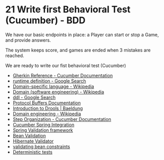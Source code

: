 # 21 Write first Behavioral Test (Cucumber) - BDD

We have our basic endpoints in place: a Player can start or stop a Game, and provide answers.

The system keeps score, and games are ended when 3 mistakes are reached.

We are ready to write our fist behavioral test (Cucumber)

- [Gherkin Reference - Cucumber Documentation](https://cucumber.io/docs/gherkin/reference/)
- [runtime definition - Google Search](https://www.google.com/search?q=runtime+definition&tbm=isch&ved=2ahUKEwiXs4DBx4ODAxX9u5UCHdZ6CHUQ2-cCegQIABAA&oq=runtime+definition&gs_lcp=CgNpbWcQAzIGCAAQCBAeMgcIABCABBAYMgcIABCABBAYMgcIABCABBAYMgcIABCABBAYOgQIIxAnOgUIABCABDoKCAAQgAQQigUQQzoJCAAQgAQQGBAKUM0IWJE9YJ0_aAZwAHgAgAHpAYgB6SKSAQYwLjIyLjOYAQCgAQGqAQtnd3Mtd2l6LWltZ8ABAQ&sclient=img&ei=Av90ZZeqD_331sQP1vWhqAc&bih=969&biw=1920#imgrc=1WuN9A1BQOwUMM&imgdii=K0pZMuWU_WZriM)
- [Domain-specific language - Wikipedia](https://en.wikipedia.org/wiki/Domain-specific_language)
- [Domain (software engineering) - Wikipedia](https://en.wikipedia.org/wiki/Domain_(software_engineering))
- [ddl - Google Search](https://www.google.com/search?sca_esv=589455124&sxsrf=AM9HkKmx6DFpCxzYXSC78rvGKX4VVUnWgg:1702162265160&q=ddl&tbm=isch&source=lnms&sa=X&ved=2ahUKEwjttajJuIODAxUqqZUCHXyNCkoQ0pQJegQICxAB&biw=1920&bih=969&dpr=1#imgrc=SVoc1oru5xI5cM)
- [Protocol Buffers Documentation](https://protobuf.dev/)
- [Introduction to Drools | Baeldung](https://www.baeldung.com/drools)
- [Domain engineering - Wikipedia](https://en.wikipedia.org/wiki/Domain_engineering)
- [Step Organization - Cucumber Documentation](https://cucumber.io/docs/gherkin/step-organization/?lang=java)
- [Cucumber Spring Integration](https://www.baeldung.com/cucumber-spring-integration)
- [Spring Validation framework](https://docs.spring.io/spring-framework/reference/core/validation/beanvalidation.html)
- [Bean Validation](https://beanvalidation.org/3.0/)
- [Hibernate Validator](https://hibernate.org/validator/)
- [validating bean constraints](https://docs.jboss.org/hibernate/stable/validator/reference/en-US/html_single/#section-validating-bean-constraints)
- [Deterministic tests](https://wsbctechnicalblog.github.io/deterministic-tests.html#:~:text=Deterministic%20tests%20are%20tests%20that,but%20they%20are%20also%20harmful.)

